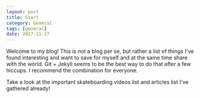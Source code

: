```yaml
---
layout: post
title: Start
category: General
tags: [general]
date: 2017-11-27
---
```


Welcome to my blog! This is not a blog per se, but rather a list of things I've found interesting and want to save for myself and at the same time share with the world. Git + Jekyll seems to be the best way to do that after a few hiccups. I recommend the combination for everyone.

Take a look at the important skateboarding videos list and articles list I've gathered already!